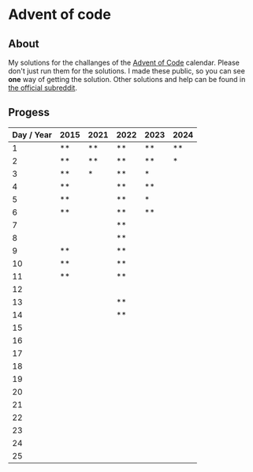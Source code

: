 # Advent of code

## About

My solutions for the challanges of the [Advent of Code](https://adventofcode.com) calendar.
Please don't just run them for the solutions. I made these public, so you can see **one** way of getting the solution.
Other solutions and help can be found in [the official subreddit](https://www.reddit.com/r/adventofcode/).

## Progess

| Day / Year | 2015 | 2021 | 2022 | 2023 | 2024 |
| ---------- | ---- | ---- | ---- | ---- | ---- |
| 1          | \*\* | \*\* | \*\* | \*\* | \*\* |
| 2          | \*\* | \*\* | \*\* | \*\* | \*   |
| 3          | \*\* | \*   | \*\* | \*   |      |
| 4          | \*\* |      | \*\* | \*\* |      |
| 5          | \*\* |      | \*\* | \*   |      |
| 6          | \*\* |      | \*\* | \*\* |      |
| 7          |      |      | \*\* |      |      |
| 8          |      |      | \*\* |      |      |
| 9          | \*\* |      | \*\* |      |      |
| 10         | \*\* |      | \*\* |      |      |
| 11         | \*\* |      | \*\* |      |      |
| 12         |      |      |      |      |      |
| 13         |      |      | \*\* |      |      |
| 14         |      |      | \*\* |      |      |
| 15         |      |      |      |      |      |
| 16         |      |      |      |      |      |
| 17         |      |      |      |      |      |
| 18         |      |      |      |      |      |
| 19         |      |      |      |      |      |
| 20         |      |      |      |      |      |
| 21         |      |      |      |      |      |
| 22         |      |      |      |      |      |
| 23         |      |      |      |      |      |
| 24         |      |      |      |      |      |
| 25         |      |      |      |      |      |
